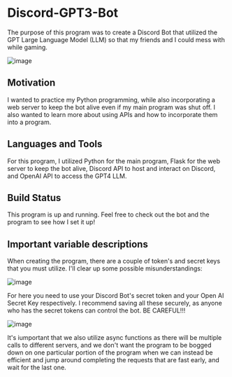 # Discord-GPT3-Bot
The purpose of this program was to create a Discord Bot that utilized the GPT Large Language Model (LLM) so that my friends and I could
mess with while gaming.

![image](https://github.com/DanielPosada330/Discord-GPT4-Bot/assets/104124602/f3e29b27-1909-4ce8-b625-5c67acd70684)


## Motivation
I wanted to practice my Python programming, while also incorporating a web server to keep the bot alive even if my main program was shut off.
I also wanted to learn more about using APIs and how to incorporate them into a program.
## Languages and Tools
For this program, I utilized Python for the main program, Flask for the web server to keep the bot alive,
Discord API to host and interact on Discord, and OpenAI API to access the GPT4 LLM.
## Build Status
This program is up and running. Feel free to check out the bot and the program to see how I set it up!
## Important variable descriptions
When creating the program, there are a couple of token's and secret keys that you must utilize. I'll clear up some possible misunderstandings:

![image](https://github.com/DanielPosada330/Discord-GPT4-Bot/assets/104124602/d0b003ff-2c24-44c3-bca0-d8ce8d9268f3)

For here you need to use your Discord Bot's secret token and your Open AI Secret Key respectively. I recommend saving all these securely, as
anyone who has the secret tokens can control the bot. BE CAREFUL!!!

![image](https://github.com/DanielPosada330/Discord-GPT4-Bot/assets/104124602/2032c894-fea2-4cff-9a1f-20a806d129bb)

It's iumportant that we also utilize async functions as there will be multiple calls to different servers, and we don't want the program to be
bogged down on one particular portion of the program when we can instead be efficient and jump around completing the requests that are fast
early, and wait for the last one.
